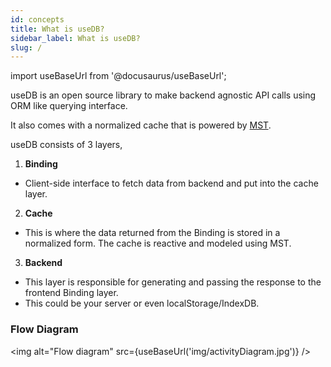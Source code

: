 ```yaml
---
id: concepts
title: What is useDB?
sidebar_label: What is useDB?
slug: /
---
```


import useBaseUrl from '@docusaurus/useBaseUrl';

useDB is an open source library to make backend agnostic API calls using ORM like querying interface.

It also comes with a normalized cache that is powered by [MST](https://mobx-state-tree.js.org/).

useDB consists of 3 layers,

1. **Binding**

- Client-side interface to fetch data from backend and put into the cache layer.

2. **Cache**

- This is where the data returned from the Binding is stored in a normalized form. The cache is reactive and modeled using MST.

3. **Backend**

- This layer is responsible for generating and passing the response to the frontend Binding layer.
- This could be your server or even localStorage/IndexDB.

### Flow Diagram

<img alt="Flow diagram" src={useBaseUrl('img/activityDiagram.jpg')} />
